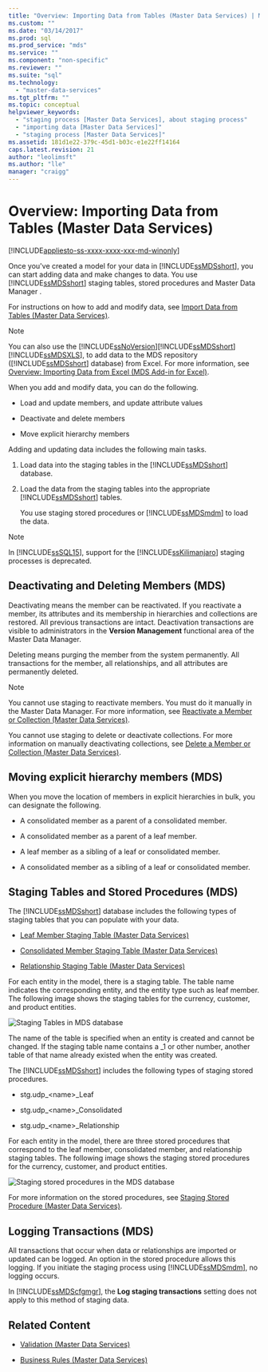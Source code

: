 ```yaml
---
title: "Overview: Importing Data from Tables (Master Data Services) | Microsoft Docs"
ms.custom: ""
ms.date: "03/14/2017"
ms.prod: sql
ms.prod_service: "mds"
ms.service: ""
ms.component: "non-specific"
ms.reviewer: ""
ms.suite: "sql"
ms.technology: 
  - "master-data-services"
ms.tgt_pltfrm: ""
ms.topic: conceptual
helpviewer_keywords: 
  - "staging process [Master Data Services], about staging process"
  - "importing data [Master Data Services]"
  - "staging process [Master Data Services]"
ms.assetid: 181d1e22-379c-45d1-b03c-e1e22ff14164
caps.latest.revision: 21
author: "leolimsft"
ms.author: "lle"
manager: "craigg"
---
```

# Overview: Importing Data from Tables (Master Data Services)

[!INCLUDE[appliesto-ss-xxxx-xxxx-xxx-md-winonly](../includes/appliesto-ss-xxxx-xxxx-xxx-md-winonly.md)]

  Once you've created a model for your data in [!INCLUDE[ssMDSshort](../includes/ssmdsshort-md.md)], you can start adding data and make changes to data.   You use [!INCLUDE[ssMDSshort](../includes/ssmdsshort-md.md)] staging tables, stored procedures and Master Data Manager .  
  
 For instructions on how to add and modify data, see [Import Data from Tables &#40;Master Data Services&#41;](../master-data-services/import-data-from-tables-master-data-services.md).  
  
> [!NOTE]  
>  You can also use the [!INCLUDE[ssNoVersion](../includes/ssnoversion-md.md)][!INCLUDE[ssMDSshort](../includes/ssmdsshort-md.md)][!INCLUDE[ssMDSXLS](../includes/ssmdsxls-md.md)], to add data to the MDS repository ([!INCLUDE[ssMDSshort](../includes/ssmdsshort-md.md)] database) from Excel. For more information, see [Overview: Importing Data from Excel &#40;MDS Add-in for Excel&#41;](../master-data-services/microsoft-excel-add-in/overview-importing-data-from-excel-mds-add-in-for-excel.md).  
  
 When you add and modify data, you can do the following.  
  
-   Load and update members, and update attribute values  
  
-   Deactivate and delete members  
  
-   Move explicit hierarchy members  
  
 Adding and updating data  includes the following main tasks.  
  
1.  Load data into the staging tables in the [!INCLUDE[ssMDSshort](../includes/ssmdsshort-md.md)] database.  
  
2.  Load the data from the staging tables into the appropriate [!INCLUDE[ssMDSshort](../includes/ssmdsshort-md.md)] tables.  
  
     You use staging stored procedures or [!INCLUDE[ssMDSmdm](../includes/ssmdsmdm-md.md)] to load the data.  
  
> [!NOTE]  
>  In [!INCLUDE[ssSQL15](../includes/sssql15-md.md)], support for the [!INCLUDE[ssKilimanjaro](../includes/sskilimanjaro-md.md)] staging processes is deprecated.  
  
## Deactivating and Deleting Members (MDS)  
 Deactivating means the member can be reactivated. If you reactivate a member, its attributes and its membership in hierarchies and collections are restored. All previous transactions are intact. Deactivation transactions are visible to administrators in the **Version Management** functional area of the Master Data Manager.  
  
 Deleting means purging the member from the system permanently. All transactions for the member, all relationships, and all attributes are permanently deleted.  
  
> [!NOTE]  
>  You cannot use staging to reactivate members. You must do it manually in the Master Data Manager. For more information, see [Reactivate a Member or Collection &#40;Master Data Services&#41;](../master-data-services/reactivate-a-member-or-collection-master-data-services.md).  
>   
>  You cannot use staging to delete or deactivate collections. For more information on manually deactivating collections, see [Delete a Member or Collection &#40;Master Data Services&#41;](../master-data-services/delete-a-member-or-collection-master-data-services.md).  
  
## Moving explicit hierarchy members (MDS)  
 When you move the location of members in explicit hierarchies in bulk, you can designate the following.  
  
-   A consolidated member as a parent of a consolidated member.  
  
-   A consolidated member as a parent of a leaf member.  
  
-   A leaf member as a sibling of a leaf or consolidated member.  
  
-   A consolidated member as a sibling of a leaf or consolidated member.  
  
## Staging Tables and Stored Procedures (MDS)  
 The [!INCLUDE[ssMDSshort](../includes/ssmdsshort-md.md)] database includes the following types of staging tables that you can populate with your  data.  
  
-   [Leaf Member Staging Table &#40;Master Data Services&#41;](../master-data-services/leaf-member-staging-table-master-data-services.md)  
  
-   [Consolidated Member Staging Table &#40;Master Data Services&#41;](../master-data-services/consolidated-member-staging-table-master-data-services.md)  
  
-   [Relationship Staging Table &#40;Master Data Services&#41;](../master-data-services/relationship-staging-table-master-data-services.md)  
  
 For each entity in the model, there is a staging table. The table name indicates the corresponding entity, and the entity type such as leaf member. The following image shows the staging tables for the currency, customer, and product entities.  
  
 ![Staging Tables in MDS database](../master-data-services/media/mds-staging-tables.png "Staging Tables in MDS database")  
  
 The name of the  table is specified when an entity is created and cannot be changed. If the staging table name contains a _1 or other number, another table of that name already existed when the entity was created.  
  
 The [!INCLUDE[ssMDSshort](../includes/ssmdsshort-md.md)] includes the following types of staging stored procedures.  
  
-   stg.udp_\<name>_Leaf  
  
-   stg.udp_\<name>_Consolidated  
  
-   stg.udp_\<name>_Relationship  
  
 For each entity in the model, there are three stored procedures that correspond to the leaf member, consolidated member, and relationship staging tables.  The following image shows the staging stored procedures for the currency, customer, and product entities.  
  
 ![Staging stored procedures in the MDS database](../master-data-services/media/mds-staging-storedprocedures.png "Staging stored procedures in the MDS database")  
  
 For more information on the stored procedures, see [Staging Stored Procedure &#40;Master Data Services&#41;](../master-data-services/staging-stored-procedure-master-data-services.md).  
  
## Logging Transactions (MDS)  
 All transactions that occur when data or relationships are imported or updated can be logged. An option in the stored procedure allows this logging. If you initiate the staging process using [!INCLUDE[ssMDSmdm](../includes/ssmdsmdm-md.md)], no logging occurs.  
  
 In [!INCLUDE[ssMDScfgmgr](../includes/ssmdscfgmgr-md.md)], the **Log staging transactions** setting does not apply to this method of staging data.  
  
## Related Content  
  
-   [Validation &#40;Master Data Services&#41;](../master-data-services/validation-master-data-services.md)  
  
-   [Business Rules &#40;Master Data Services&#41;](../master-data-services/business-rules-master-data-services.md)  
  
  
